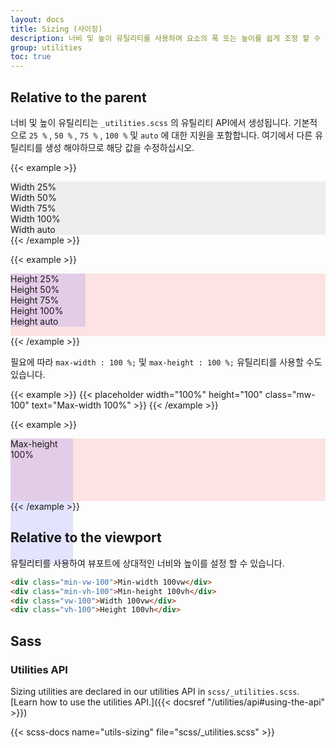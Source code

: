 ```yaml
---
layout: docs
title: Sizing (사이징)
description: 너비 및 높이 유틸리티를 사용하여 요소의 폭 또는 높이를 쉽게 조정 할 수 있습니다.
group: utilities
toc: true
---
```


## Relative to the parent

너비 및 높이 유틸리티는 `_utilities.scss` 의 유틸리티 API에서 생성됩니다. 기본적으로 `25 %` , `50 %` , `75 %` , `100 %` 및 `auto` 에 대한 지원을 포함합니다. 여기에서 다른 유틸리티를 생성 해야하므로 해당 값을 수정하십시오.

{{< example >}}
<div class="w-25 p-3" style="background-color: #eee;">Width 25%</div>
<div class="w-50 p-3" style="background-color: #eee;">Width 50%</div>
<div class="w-75 p-3" style="background-color: #eee;">Width 75%</div>
<div class="w-100 p-3" style="background-color: #eee;">Width 100%</div>
<div class="w-auto p-3" style="background-color: #eee;">Width auto</div>
{{< /example >}}

{{< example >}}
<div style="height: 100px; background-color: rgba(255,0,0,0.1);">
  <div class="h-25 d-inline-block" style="width: 120px; background-color: rgba(0,0,255,.1)">Height 25%</div>
  <div class="h-50 d-inline-block" style="width: 120px; background-color: rgba(0,0,255,.1)">Height 50%</div>
  <div class="h-75 d-inline-block" style="width: 120px; background-color: rgba(0,0,255,.1)">Height 75%</div>
  <div class="h-100 d-inline-block" style="width: 120px; background-color: rgba(0,0,255,.1)">Height 100%</div>
  <div class="h-auto d-inline-block" style="width: 120px; background-color: rgba(0,0,255,.1)">Height auto</div>
</div>
{{< /example >}}

필요에 따라 `max-width : 100 %;` 및 `max-height : 100 %;` 유틸리티를 사용할 수도 있습니다.

{{< example >}}
{{< placeholder width="100%" height="100" class="mw-100" text="Max-width 100%" >}}
{{< /example >}}

{{< example >}}
<div style="height: 100px; background-color: rgba(255,0,0,.1);">
  <div class="mh-100" style="width: 100px; height: 200px; background-color: rgba(0,0,255,.1);">Max-height 100%</div>
</div>
{{< /example >}}

## Relative to the viewport

유틸리티를 사용하여 뷰포트에 상대적인 너비와 높이를 설정 할 수 있습니다.

```html
<div class="min-vw-100">Min-width 100vw</div>
<div class="min-vh-100">Min-height 100vh</div>
<div class="vw-100">Width 100vw</div>
<div class="vh-100">Height 100vh</div>
```

## Sass

### Utilities API

Sizing utilities are declared in our utilities API in `scss/_utilities.scss`. [Learn how to use the utilities API.]({{< docsref "/utilities/api#using-the-api" >}})

{{< scss-docs name="utils-sizing" file="scss/_utilities.scss" >}}
